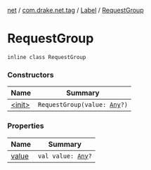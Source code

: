 [net](../../../index.md) / [com.drake.net.tag](../../index.md) / [Label](../index.md) / [RequestGroup](./index.md)

# RequestGroup

`inline class RequestGroup`

### Constructors

| Name | Summary |
|---|---|
| [&lt;init&gt;](-init-.md) | `RequestGroup(value: `[`Any`](https://kotlinlang.org/api/latest/jvm/stdlib/kotlin/-any/index.html)`?)` |

### Properties

| Name | Summary |
|---|---|
| [value](value.md) | `val value: `[`Any`](https://kotlinlang.org/api/latest/jvm/stdlib/kotlin/-any/index.html)`?` |
